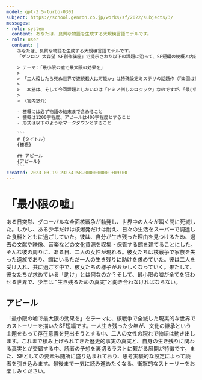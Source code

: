 ```yaml
---
model: gpt-3.5-turbo-0301
subject: https://school.genron.co.jp/works/sf/2022/subjects/3/
messages:
- role: system
  content: あなたは、良質な物語を生成する大規模言語モデルです。
- role: user
  content: |
    あなたは、良質な物語を生成する大規模言語モデルです。
    「ゲンロン 大森望 SF創作講座」で提示された以下の課題に沿って、SF短編の梗概と内容に関するアピールを書いてください。

    > テーマ：「最小限の嘘で最大限の効果を」
    >
    > 「二人殺したら死ぬ世界で連続殺人は可能か」は特殊設定ミステリの話題作（『楽園は探偵の不在なり』）。これを「二人を殺したら死ぬ世界だとしたら、ああなってこうなって世界が滅ぶ」にするとＳＦになりそうですよね。「もしファンタジー世界にじゃがいもがあったら」を突きつめてもよさそう。一つの設定、一つの仮定、一つの嘘からはじまり、ドミノ倒し的に影響が膨れ上がる話を考えてみてほしいのです。
    >  
    > 　本筋は、そして今回課題としたいのは「ドミノ倒しのロジック」なのですが、「最小限の嘘」がおもしろいとたぶん採用率が上がります。それはつまり「帯が強くなる」ってことなんです。
    >  
    > （宮内悠介）

    - 梗概には必ず物語の結末まで含めること
    - 梗概は1200字程度、アピールは400字程度とすること
    - 形式は以下のようなマークダウンとすること

    ```
    # {タイトル}
    {梗概}

    ## アピール
    {アピール}
    ```
created: 2023-03-19 23:54:58.000000000 +09:00
---
```

# 「最小限の嘘」

ある日突然、グローバルな全面核戦争が勃発し、世界中の人々が瞬く間に死滅した。しかし、ある少年だけは核爆発だけは耐え、日々の生活をスーパーで調達した食料とともに過ごしていた。彼は、自分が生き残った理由を見つけるため、過去の文献や映像、音楽などの文化資源を収集・保管する館を建てることにした。そんな彼の周りに、ある日、二人の女性が現れる。彼女たちは核戦争で家族を失った遺族であり、館にいるただ一人の生き残りに助けを求めていた。彼は二人を受け入れ、共に過ごす中で、彼女たちの様子がおかしくなっていく。果たして、彼女たちが求めている「助け」とは何なのか？そして、最小限の嘘が全てを狂わせる世界で、少年は "生き残るための真実"と向き合わなければならない。

## アピール
「最小限の嘘で最大限の効果を」をテーマに、核戦争で全滅した現実的な世界でのストーリーを描いたSF短編です。一人生き残った少年が、文化の継承という主題をもって存在意義を見出そうとする中、二人の女性の現れで物語は動き出します。これまで積み上げられてきた歴史的事実の真実と、自身の生き残りに関わる真実とが交錯する中、読者の予想を裏切るラストに繋がる展開が特徴です。また、SFとしての要素も随所に盛り込まれており、思考実験的な設定によって読者を引き込みます。最後まで一気に読み進めたくなる、衝撃的なストーリーをお楽しみください。
